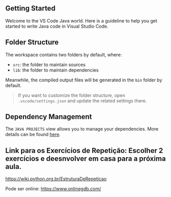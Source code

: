 ## Getting Started

Welcome to the VS Code Java world. Here is a guideline to help you get started to write Java code in Visual Studio Code.

## Folder Structure

The workspace contains two folders by default, where:

- `src`: the folder to maintain sources
- `lib`: the folder to maintain dependencies

Meanwhile, the compiled output files will be generated in the `bin` folder by default.

> If you want to customize the folder structure, open `.vscode/settings.json` and update the related settings there.

## Dependency Management

The `JAVA PROJECTS` view allows you to manage your dependencies. More details can be found [here](https://github.com/microsoft/vscode-java-dependency#manage-dependencies).


## Link para os Exercícios de Repetição: Escolher 2 exercícios e deesnvolver em casa para a próxima aula. 
https://wiki.python.org.br/EstruturaDeRepeticao

Pode ser online: https://www.onlinegdb.com/

